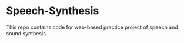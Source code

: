 # Speech-Synthesis
This repo contains code for web-based practice project of speech and sound synthesis.
